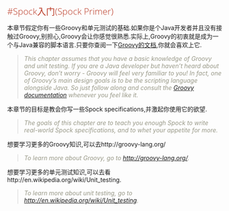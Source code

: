 <style>
h1,h2,h3,h4{font-family: "Open Sans","DejaVu Sans",sans-serif;font-weight: 300;font-style: normal; color: #ba3925;text-rendering: optimizeLegibility; margin-top: 1em; margin-bottom: .5em;}
h1{color: rgba(0,0,0,.85);}
blockquote{color: #998;font-style: italic;}
</style>

#Spock入门(Spock Primer)
---
本章节假定你有一些Groovy和单元测试的基础.如果你是个Java开发者并且没有接触过Groovy,别担心,Groovy会让你感觉很熟悉.实际上,Groovy的初衷就是成为一个与Java兼容的脚本语言.只要你查阅一下[Groovy的文档](http://groovy-lang.org/documentation.html),你就会喜欢上它.
>This chapter assumes that you have a basic knowledge of Groovy and unit testing. If you are a Java developer but haven’t heard about Groovy, don’t worry - Groovy will feel very familiar to you! In fact, one of Groovy’s main design goals is to be the scripting language alongside Java. So just follow along and consult the [Groovy documentation](http://groovy-lang.org/documentation.html) whenever you feel like it.

本章节的目标是教会你写一些Spock specifications,并激起你使用它的欲望.
>The goals of this chapter are to teach you enough Spock to write real-world Spock specifications, and to whet your appetite for more.

想要学习更多的Groovy知识,可以去http://groovy-lang.org/
>To learn more about Groovy, go to http://groovy-lang.org/.

想要学习更多的单元测试知识,可以去看http://en.wikipedia.org/wiki/Unit_testing.
>To learn more about unit testing, go to http://en.wikipedia.org/wiki/Unit_testing.
